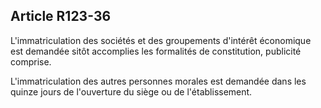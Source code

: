 Article R123-36
----
L'immatriculation des sociétés et des groupements d'intérêt économique est
demandée sitôt accomplies les formalités de constitution, publicité comprise.

L'immatriculation des autres personnes morales est demandée dans les quinze
jours de l'ouverture du siège ou de l'établissement.
